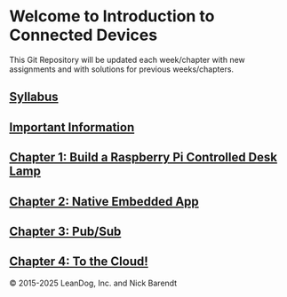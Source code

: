 # Welcome to Introduction to Connected Devices

This Git Repository will be updated each week/chapter with new assignments and with solutions for previous weeks/chapters.

## [Syllabus](syllabus.md)

## [Important Information](Courseware/01.0_Important_Front_Matter/README.md)

## [Chapter 1: Build a Raspberry Pi Controlled Desk Lamp](Courseware/01.md)

## [Chapter 2: Native Embedded App](Courseware/02.md)

## [Chapter 3:  Pub/Sub](Courseware/03.md)

## [Chapter 4: To the Cloud!](Courseware/04.md)

&copy; 2015-2025 LeanDog, Inc. and Nick Barendt
